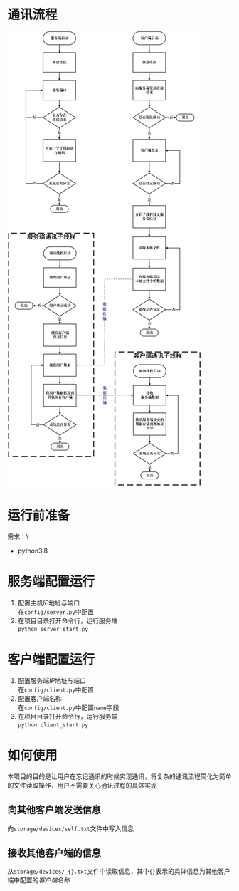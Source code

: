 # 通讯流程
![](./doc/通讯流程图.png)


# 运行前准备
需求：\
- python3.8

# 服务端配置运行

1. 配置主机$IP$地址与端口 \
  在`config/server.py`中配置
3. 在项目目录打开命令行，运行服务端 \
  `python server_start.py`
# 客户端配置运行
1. 配置服务端$IP$地址与端口 \
  在`config/client.py`中配置
3. 配置客户端名称 \
  在`config/client.py`中配置`name`字段
4. 在项目目录打开命令行，运行服务端 \
  `python client_start.py`

# 如何使用
本项目的目的是让用户在忘记通讯的时候实现通讯，将复杂的通讯流程简化为简单的文件读取操作，用户不需要关心通讯过程的具体实现

## 向其他客户端发送信息
向`storage/devices/self.txt`文件中写入信息
## 接收其他客户端的信息
从`storage/devices/_{}.txt`文件中读取信息，其中`{}`表示的具体信息为其他客户端中配置的*客户端名称*
